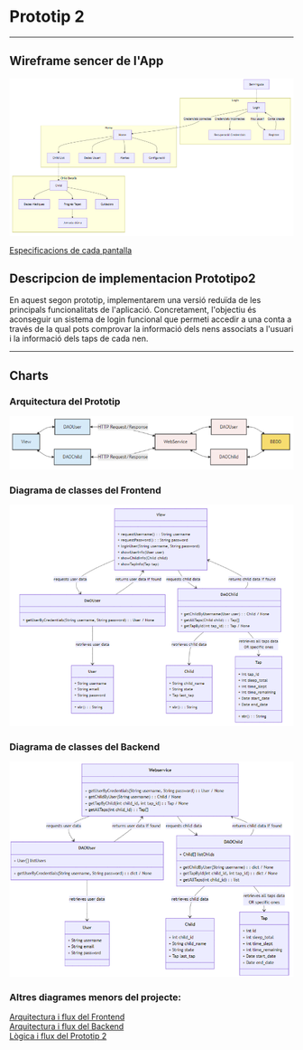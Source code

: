 # Prototip 2
---
## Wireframe sencer de l'App
    
![Wireframes](/img/Wireframes.png) <br>

[Especificacions de cada pantalla](/Prototip2/EspecificacionsWireframe.md)

## Descripcion de implementacion Prototipo2
En aquest segon prototip, implementarem una versió reduïda de les principals funcionalitats de l'aplicació. Concretament, l'objectiu és aconseguir un sistema de login funcional que permeti accedir a una conta a través de la qual pots comprovar la informació dels nens associats a l'usuari i la informació dels taps de cada nen. <br>

---
## Charts
### Arquitectura del Prototip
![Arquitectura](/img/Arquitectura.png) <br>

### Diagrama de classes del Frontend
![DiagramaFrontend](/img/ClassesFrontend.png) <br>
### Diagrama de classes del Backend
![DiagramaBackend](/img/ClassesBackend.png) <br>

### Altres diagrames menors del projecte: 
[Arquitectura i flux del Frontend](/P2ArquitecturaFrontend.mermaid) <br>
[Arquitectura i flux del Backend](/P2ArquitecturaBackend.mermaid) <br>
[Lògica i flux del Prototip 2](/P2Logica.mermaid) <br>
